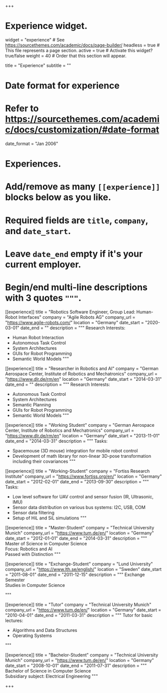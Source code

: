 +++
# Experience widget.
widget = "experience"  # See https://sourcethemes.com/academic/docs/page-builder/
headless = true  # This file represents a page section.
active = true  # Activate this widget? true/false
weight = 40  # Order that this section will appear.

title = "Experience"
subtitle = ""

# Date format for experience
#   Refer to https://sourcethemes.com/academic/docs/customization/#date-format
date_format = "Jan 2006"

# Experiences.
#   Add/remove as many `[[experience]]` blocks below as you like.
#   Required fields are `title`, `company`, and `date_start`.
#   Leave `date_end` empty if it's your current employer.
#   Begin/end multi-line descriptions with 3 quotes `"""`.

[[experience]]
  title = "Robotics Software Engineer, Group Lead: Human-Robot Interfaces"
  company = "Agile Robots AG"
  company_url = "https://www.agile-robots.com/"
  location = "Germany"
  date_start = "2020-03-01"
  date_end = ""
  description = """
  Research Interests:
  
  * Human Robot Interaction
  * Autonomous Task Control
  * System Architectures
  * GUIs for Robot Programming
  * Semantic World Models
  """

[[experience]]
  title = "Researcher in Robotics and AI"
  company = "German Aerospace Center, Institute of Robotics and Mechatronics"
  company_url = "https://www.dlr.de/rm/en"
  location = "Germany"
  date_start = "2014-03-31"
  date_end = ""
  description = """
  Research Interests:
  
  * Autonomous Task Control
  * System Architectures
  * Semantic Planning
  * GUIs for Robot Programming
  * Semantic World Models
  """

[[experience]]
  title = "Working Student"
  company = "German Aerospace Center, Institute of Robotics and Mechatronics"
  company_url = "https://www.dlr.de/rm/en"
  location = "Germany"
  date_start = "2013-11-01"
  date_end = "2014-03-31"
  description = """
  Tasks:
  
  * Spacemouse (3D mouse) integration for mobile robot control
  * Development of math library for non-linear 3D-pose transformation including their covariances
  """

[[experience]]
  title = "Working-Student"
  company = "Fortiss Research Institute"
  company_url = "https://www.fortiss.org/en/"
  location = "Germany"
  date_start = "2012-02-01"
  date_end = "2013-09-30"
  description = """
  Tasks:
  
  * Low level software for UAV control and sensor fusion (IR, Ultrasonic, IMU)
  * Sensor data distribution on various bus systems: I2C, USB, COM
  * Sensor data filtering
  * Setup of HiL and SiL simulations
  """

[[experience]]
  title = "Master-Student"
  company = "Technical University Munich"
  company_url = "https://www.tum.de/en/"
  location = "Germany"
  date_start = "2012-01-01"
  date_end = "2014-03-31"
  description = """
  Master of Science in Computer Science
  <br>
  Focus: Robotics and AI
  <br>
  Passed with Distinction
  """
  
[[experience]]
  title = "Exchange-Student"
  company = "Lund University"
  company_url = "https://www.lth.se/english/"
  location = "Sweden"
  date_start = "2011-08-01"
  date_end = "2011-12-15"
  description = """
  Exchange Semester
  <br>
  Studies in Computer Science
  
  """

[[experience]]
  title = "Tutor"
  company = "Technical University Munich"
  company_url = "https://www.tum.de/en/"
  location = "Germany"
  date_start = "2010-04-01"
  date_end = "2011-03-31"
  description = """
  Tutor for basic lectures:
  
  * Algorithms and Data Structures
  * Operating Systems
  
  """

[[experience]]
  title = "Bachelor-Student"
  company = "Technical University Munich"
  company_url = "https://www.tum.de/en/"
  location = "Germany"
  date_start = "2008-10-01"
  date_end = "2011-07-31"
  description = """
  Bachelor of Science in Computer Science
  <br>
  Subsidiary subject: Electrical Engineering
  """
  
+++
